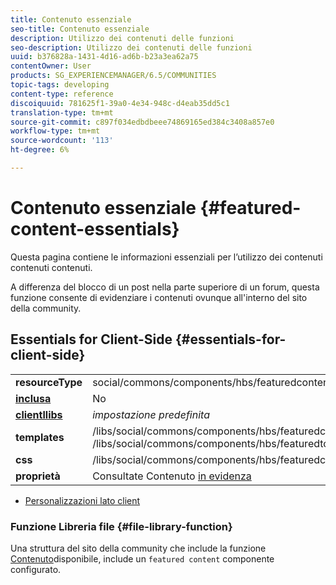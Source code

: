 ```yaml
---
title: Contenuto essenziale
seo-title: Contenuto essenziale
description: Utilizzo dei contenuti delle funzioni
seo-description: Utilizzo dei contenuti delle funzioni
uuid: b376828a-1431-4d16-ad6b-b23a3ea62a75
contentOwner: User
products: SG_EXPERIENCEMANAGER/6.5/COMMUNITIES
topic-tags: developing
content-type: reference
discoiquuid: 781625f1-39a0-4e34-948c-d4eab35dd5c1
translation-type: tm+mt
source-git-commit: c897f034edbdbeee74869165ed384c3408a857e0
workflow-type: tm+mt
source-wordcount: '113'
ht-degree: 6%

---
```



# Contenuto essenziale  {#featured-content-essentials}

Questa pagina contiene le informazioni essenziali per l’utilizzo dei contenuti contenuti contenuti.

A differenza del blocco di un post nella parte superiore di un forum, questa funzione consente di evidenziare i contenuti ovunque all&#39;interno del sito della community.


## Essentials for Client-Side {#essentials-for-client-side}

<table>
 <tbody>
  <tr>
   <td> <strong>resourceType</strong></td>
   <td>social/commons/components/hbs/featuredcontent</td>
  </tr>
  <tr>
   <td> <a href="scf.md#add-or-include-a-communities-component"><strong>inclusa</strong></a></td>
   <td>No</td>
  </tr>
  <tr>
   <td> <a href="clientlibs.md"><strong>clientllibs</strong></a></td>
   <td> <i>impostazione predefinita</i></td>
  </tr>
  <tr>
   <td> <strong>templates</strong></td>
   <td> /libs/social/commons/components/hbs/featuredcontent/featuredcontent.hbs<br /> /libs/social/commons/components/hbs/featuredtopic/featuredtopic.hbs</td>
  </tr>
  <tr>
   <td> <strong>css</strong></td>
   <td> /libs/social/commons/components/hbs/featuredcontent/clientlibs/featuredcontent.css</td>
  </tr>
  <tr>
   <td><strong> proprietà</strong></td>
   <td>Consultate Contenuto <a href="featured.md">in evidenza</a></td>
  </tr>
 </tbody>
</table>

* [Personalizzazioni lato client](client-customize.md)

### Funzione Libreria file {#file-library-function}

Una struttura del sito della community che include la funzione [Contenuto](functions.md#featured-content-function)disponibile, include un `featured content` componente configurato.
